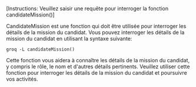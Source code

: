  [Instructions: Veuillez saisir une requête pour interroger la fonction candidateMission()]

CandidateMission est une fonction qui doit être utilisée pour interroger les détails de la mission du candidat. Vous pouvez interroger les détails de la mission du candidat en utilisant la syntaxe suivante:

`groq -L candidateMission()`

Cette fonction vous aidera à connaître les détails de la mission du candidat, y compris le rôle, le nom et d'autres détails pertinents. Veuillez utiliser cette fonction pour interroger les détails de la mission du candidat et poursuivre vos activités.